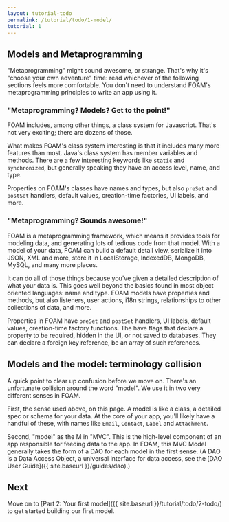 ```yaml
---
layout: tutorial-todo
permalink: /tutorial/todo/1-model/
tutorial: 1
---
```


## Models and Metaprogramming

"Metaprogramming" might sound awesome, or strange. That's why it's "choose your
own adventure" time: read whichever of the following sections feels more
comfortable. You don't need to understand FOAM's metaprogramming principles to
write an app using it.

### "Metaprogramming? Models? Get to the point!"

FOAM includes, among other things, a class system for Javascript. That's not
very exciting; there are dozens of those.

What makes FOAM's class system interesting is that it includes many more
features than most. Java's class system has member variables and methods. There
are a few interesting keywords like `static` and `synchronized`, but generally
speaking they have an access level, name, and type.

Properties on FOAM's classes have names and types, but also `preSet` and
`postSet` handlers, default values, creation-time factories, UI labels, and
more.

### "Metaprogramming? Sounds awesome!"

FOAM is a metaprogramming framework, which means it provides tools for modeling
data, and generating lots of tedious code from that model. With a model of your
data, FOAM can build a default detail view, serialize it into JSON, XML and
more, store it in LocalStorage, IndexedDB, MongoDB, MySQL, and many more places.

It can do all of those things because you've given a detailed description of
what your data is. This goes well beyond the basics found in most object
oriented languages: name and type. FOAM models have properties and methods, but
also listeners, user actions, i18n strings, relationships to other collections
of data, and more.

Properties in FOAM have `preSet` and `postSet` handlers, UI labels, default
values, creation-time factory functions. The have flags that declare a property
to be required, hidden in the UI, or not saved to databases. They can declare a
foreign key reference, be an array of such references.


## Models and the model: terminology collision

A quick point to clear up confusion before we move on. There's an unfortunate
collision around the word "model". We use it in two very different senses in
FOAM.

First, the sense used above, on this page. A model is like a class, a detailed spec or
schema for your data. At the core of your app, you'll likely have a handful of
these, with names like `Email`, `Contact`, `Label` and `Attachment`.

Second, "model" as the M in "MVC". This is the high-level component of an app
responsible for feeding data to the app. In FOAM, this MVC Model generally takes
the form of a DAO for each model in the first sense. (A DAO is a Data Access
Object, a universal interface for data access, see the
[DAO User Guide]({{ site.baseurl }}/guides/dao).)

## Next

Move on to [Part 2: Your first model]({{ site.baseurl }}/tutorial/todo/2-todo/) to get
started building our first model.

